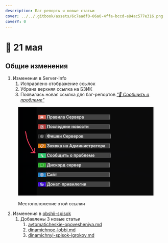 ```yaml
---
description: Баг-репорты и новые статьи
cover: ../../.gitbook/assets/6c7aadf0-06a0-4ffa-bccd-e84ac577e316.png
coverY: 0
---
```


# 🌿 21 мая

## Общие изменения

1. Изменения в Server-Info
   1. Исправлено отображение ссылок
   2. Убрана верхняя ссылка на БЗИК
   3. Появилась новая ссылка для баг-репортов [_"🐛 Сообщить о проблеме"_](https://docs.google.com/forms/d/e/1FAIpQLSf7Gyi9396A77fke8Sp8XXj66LooBRRPsUDHg97oCUhG32WnQ/viewform)

<figure><img src="../../.gitbook/assets/image (8) (1).png" alt=""><figcaption><p>Местоположение этой ссылки</p></figcaption></figure>

2. Изменения в [obshii-spisok](../../newbies/obshii-spisok/ "mention")
   1. Добавлены 3 новые статьи
      1. [avtomaticheskie-opovesheniya.md](../../newbies/obshii-spisok/avtomaticheskie-opovesheniya.md "mention")
      2. [dinamichnoe-lobbi.md](../../newbies/obshii-spisok/dinamichnoe-lobbi.md "mention")
      3. [dinamichnyi-spisok-igrokov.md](../../newbies/obshii-spisok/dinamichnyi-spisok-igrokov.md "mention")
